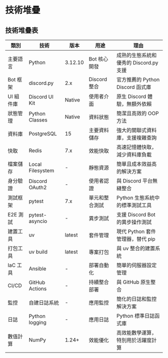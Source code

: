 # 技術堆疊

## 技術堆疊表

| 類別 | 技術 | 版本 | 用途 | 理由 |
|------|------|------|------|------|
| 主要語言 | Python | 3.12.10 | Bot 核心開發 | 成熟的生態系統和優秀的 Discord.py 支援 |
| Bot 框架 | discord.py | 2.x | Discord 整合 | 官方推薦的 Python Discord 函式庫 |
| UI 組件庫 | Discord UI Kit | Native | 使用者介面 | 原生 Discord 體驗，無額外依賴 |
| 狀態管理 | Python Classes | Native | 資料狀態 | 簡潔且高效的 OOP 方法 |
| 資料庫 | PostgreSQL | 15 | 主要資料儲存 | 強大的關聯式資料庫，支援複雜查詢 |
| 快取 | Redis | 7.x | 效能快取 | 高速記憶體快取，減少資料庫負載 |
| 檔案儲存 | Local Filesystem | - | 靜態資源 | 簡單且成本效益高的解決方案 |
| 身分驗證 | Discord OAuth2 | - | 使用者認證 | 與 Discord 平台無縫整合 |
| 測試框架 | pytest | 7.x | 單元和整合測試 | Python 生態系統中的標準測試工具 |
| E2E 測試 | pytest-asyncio | - | 異步測試 | 支援 Discord Bot 的異步操作測試 |
| 建置工具 | uv | latest | 套件管理 | 現代 Python 套件管理器，替代 pip |
| 打包工具 | uv build | latest | 專案打包 | 與 uv 整合的建置系統 |
| IaC 工具 | Ansible | - | 部署自動化 | 簡單的伺服器設定管理 |
| CI/CD | GitHub Actions | - | 持續整合部署 | 與 GitHub 原生整合 |
| 監控 | 自建日誌系統 | - | 應用監控 | 簡化的日誌和監控解決方案 |
| 日誌 | Python logging | - | 應用日誌 | Python 標準日誌函式庫 |
| 數值計算 | NumPy | 1.24+ | 效能優化 | 高效能數學運算，特別用於活躍度計算 |
